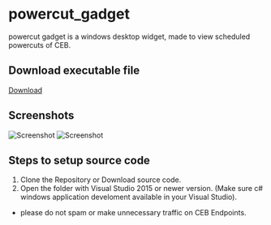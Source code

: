 # powercut_gadget
powercut gadget is a windows desktop widget, made to view scheduled powercuts of CEB.

## Download executable file
[Download](https://app.box.com/s/b5mbq6ec52pd6lfrkl57jf4umtwjxa3d)

## Screenshots
![Screenshot](https://github.com/tirancm/powercut_gadget/blob/master/screentshot_1.jpg)
![Screenshot](https://github.com/tirancm/powercut_gadget/blob/master/screentshot_2.jpg)

## Steps to setup source code
1. Clone the Repository or Download source code.
2. Open the folder with Visual Studio 2015 or newer version. (Make sure c# windows application develoment available in your Visual Studio).
- please do not spam or make unnecessary traffic on CEB Endpoints.
